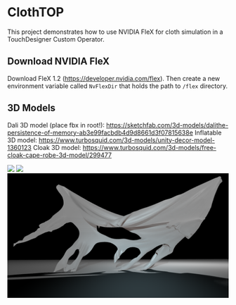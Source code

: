 # ClothTOP

This project demonstrates how to use NVIDIA FleX for cloth simulation in a TouchDesigner Custom Operator. 

## Download NVIDIA FleX

Download FleX 1.2 (https://developer.nvidia.com/flex). Then create a new environment variable called `NvFlexDir` that holds the path to `/flex` directory.

## 3D Models

Dali 3D model (place fbx in root!): https://sketchfab.com/3d-models/dalithe-persistence-of-memory-ab3e99facbdb4d9d8661d3f07815638e
Inflatable 3D model: https://www.turbosquid.com/3d-models/unity-decor-model-1360123
Cloak 3D model: https://www.turbosquid.com/3d-models/free-cloak-cape-robe-3d-model/299477

![](img/dali_gif.gif)
![](img/balloon_gif.gif)
![](img/cloak_bmp.bmp)